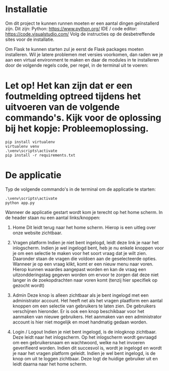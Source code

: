 # Installatie
Om dit project te kunnen runnen moeten er een aantal dingen geïnstallerd zijn. Dit zijn:
Python: https://www.python.org/
IDE / code editor: https://code.visualstudio.com/
Volg de instructies op de desbetreffende sites voor de installatie.

Om Flask te kunnen starten zul je eerst de Flask packages moeten installeren. Wil je latere problemen met versies voorkomen, dan raden we je aan een virtual environment te maken en daar de modules in te installeren door de volgende regels code, per regel, in de terminal uit te voeren:
# Let op! Het kan zijn dat er een foutmelding optreed tijdens het uitvoeren van de volgende commando's. Kijk voor de oplossing bij het kopje: Probleemoplossing.
```
pip install virtualenv
virtualenv venv
.\venv\scripts\activate
pip install -r requirements.txt
```

# De applicatie
Typ de volgende commando's in de terminal om de applicatie te starten: 
``` 
.\venv\scripts\activate
python app.py
```
Wanneer de applicatie gestart wordt kom je terecht op het home scherm. In de header staan nu een aantal links/knoppen:
1. Home
	Dit leidt terug naar het home scherm. Hierop is een uitleg over onze website zichtbaar.

2. Vragen platform
	Indien je niet bent ingelogd, leidt deze link je naar het inlogscherm.
	Indien je wel ingelogd bent, heb je nu enkele knoppen voor je om een selectie te maken voor het soort vraag dat je wilt zien.
		Daaronder staan de vragen die voldoen aan de geselecteerde opties. Wanneer je op een vraag klikt, komt er een nieuw menu naar voren. Hierop kunnen waardes aangepast worden en kan de vraag een uitzondderingstag gegeven worden om ervoor te zorgen dat deze niet langer in de zoekopdrachten naar voren komt (tenzij hier specifiek op gezocht wordt) 

3. Admin
	Deze knop is alleen zichtbaar als je bent ingelogd met een administrator account. Het heeft net als het vragen plaatform een aantal knoppen om een selectie van gebruikers te laten zien. De gebruikers verschijnen hieronder.
	Er is ook een knop beschikbaar voor het aanmaken van nieuwe gebruikers. Het aanmaken van een administrator account is hier niet mogelijk en moet handmatig gedaan worden.

4. Login / Logout
	Indien je niet bent ingelogd, is de inlogknop zichtbaar. Deze leidt naar het inlogscherm. Op het inlogscherm wordt gevraagd om een gebruikersnaam en wachtwoord, welke na het invoeren geverifieerd worden. Indien dit succesvol is, wordt je ingelogd en wordt je naar het vragen platform geleidt.
	Indien je wel bent ingelogd, is de knop om uit te loggen zichtbaar. Deze logt de huidige gebruiker uit en leidt daarna naar het home scherm.